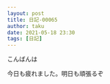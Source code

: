 ```yaml
---
layout: post
title: 日記-00065
author: taku
date: 2021-05-18 23:30
tags: [日記]
---
```


こんばんは

今日も疲れました。明日も頑張るぞ